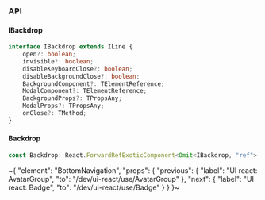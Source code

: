 

### API

#### IBackdrop

```ts
interface IBackdrop extends ILine {
    open?: boolean;
    invisible?: boolean;
    disableKeyboardClose?: boolean;
    disableBackgroundClose?: boolean;
    BackgroundComponent?: TElementReference;
    ModalComponent?: TElementReference;
    BackgroundProps?: TPropsAny;
    ModalProps?: TPropsAny;
    onClose?: TMethod;
}
```

#### Backdrop

```ts
const Backdrop: React.ForwardRefExoticComponent<Omit<IBackdrop, "ref"> & React.RefAttributes<unknown>>;
```


~{
  "element": "BottomNavigation",
  "props": {
    "previous": {
      "label": "UI react: AvatarGroup",
      "to": "/dev/ui-react/use/AvatarGroup"
    },
    "next": {
      "label": "UI react: Badge",
      "to": "/dev/ui-react/use/Badge"
    }
  }
}~
